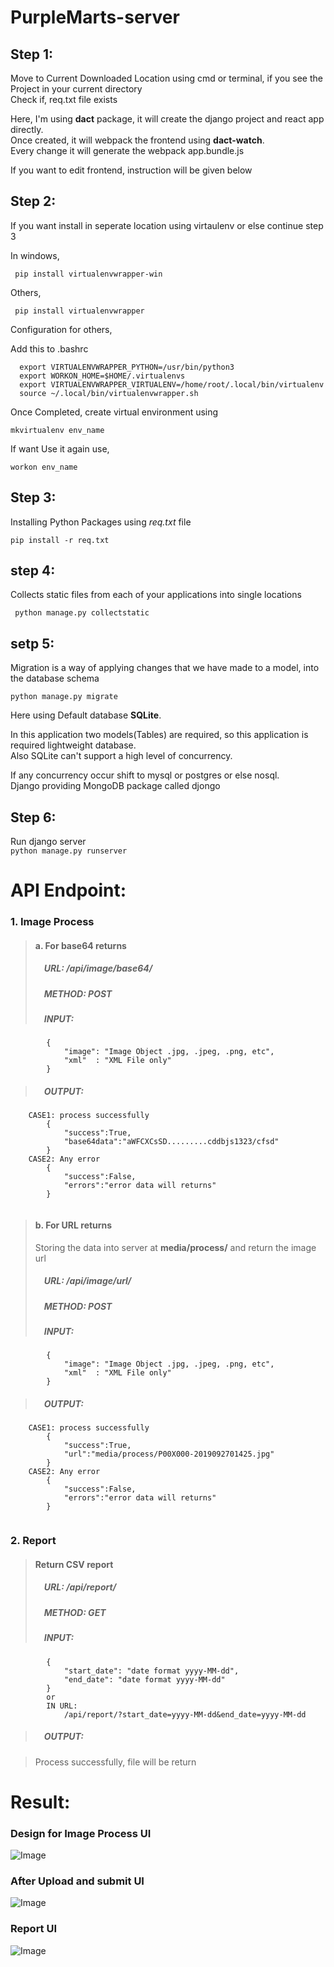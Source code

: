 
# PurpleMarts-server
## Step 1:
Move to Current Downloaded Location using cmd or terminal, if you see the Project in your current directory <br>
Check if, req.txt file exists<br>

Here, I'm using **dact** package, it will create the django project and react app directly.<br>Once created, it will webpack the frontend using **dact-watch**.<br> Every change it will generate the webpack app.bundle.js

If you want to edit frontend, instruction will be given below

## Step 2:
If you want install in seperate location using virtaulenv or else continue step 3

In windows,

` pip install virtualenvwrapper-win`


Others,

` pip install virtualenvwrapper`

Configuration for others, 

Add this to .bashrc

```
  export VIRTUALENVWRAPPER_PYTHON=/usr/bin/python3
  export WORKON_HOME=$HOME/.virtualenvs 
  export VIRTUALENVWRAPPER_VIRTUALENV=/home/root/.local/bin/virtualenv
  source ~/.local/bin/virtualenvwrapper.sh 

```

Once Completed, create virtual environment using

` mkvirtualenv env_name `

If want Use it again use,

` workon env_name `

## Step 3:
Installing Python Packages using *req.txt* file

  ` pip install -r req.txt `
  
## step 4:
Collects static files from each of your applications into single locations

  ` python manage.py collectstatic`
  
## setp 5:
Migration is a way of applying changes that we have made to a model, into the database schema

  `python manage.py migrate`
  
 Here using Default database **SQLite**.
 
In this application two models(Tables) are required, so this application is required lightweight database.<br> Also SQLite can't support a high level of concurrency.

If any concurrency occur shift to mysql or postgres or else nosql.<br>
Django providing MongoDB package called djongo
 
## Step 6:
Run django server <br>
 `python manage.py runserver`
 
# API Endpoint:
### 1. Image Process
> #### a. For base64 returns
> ##### &emsp;URL: /api/image/base64/ 
> ##### &emsp;METHOD: POST
> ##### &emsp;INPUT:
```
        {
            "image": "Image Object .jpg, .jpeg, .png, etc",
            "xml"  : "XML File only"
        }
```
> ##### &emsp;OUTPUT:

```
    CASE1: process successfully
        {
            "success":True,
            "base64data":"aWFCXCsSD.........cddbjs1323/cfsd"
        }
    CASE2: Any error
        {
            "success":False,
            "errors":"error data will returns"
        }
        
```
 

> #### b. For URL returns
> Storing the data into server at **media/process/** and return the image url
> ##### &emsp;URL: /api/image/url/ 
> ##### &emsp;METHOD: POST
> ##### &emsp;INPUT:
```
        {
            "image": "Image Object .jpg, .jpeg, .png, etc",
            "xml"  : "XML File only"
        }
```
> ##### &emsp;OUTPUT:

```
    CASE1: process successfully
        {
            "success":True,
            "url":"media/process/P00X000-2019092701425.jpg"
        }
    CASE2: Any error
        {
            "success":False,
            "errors":"error data will returns"
        }
        
```
  
### 2. Report
> #### Return CSV report
> ##### &emsp;URL: /api/report/ 
> ##### &emsp;METHOD: GET
> ##### &emsp;INPUT:
```
        {
            "start_date": "date format yyyy-MM-dd",
            "end_date": "date format yyyy-MM-dd"
        }
        or
        IN URL:
            /api/report/?start_date=yyyy-MM-dd&end_date=yyyy-MM-dd
```
> ##### &emsp;OUTPUT:

> Process successfully, file will be return

# Result:

### Design for Image Process UI
![Image](/Design/static/output/index_before.png)

### After Upload and submit UI
![Image](/Design/static/output/index_after.png)

### Report UI
![Image](/Design/static/output/report.png)


